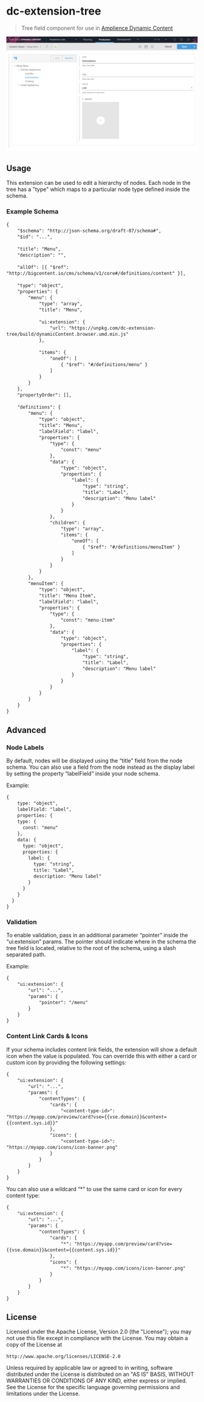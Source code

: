 # dc-extension-tree

> Tree field component for use in [Amplience Dynamic Content](https://amplience.com/dynamic-content)

![Amplience Dynamic Content Tree UI Extension](media/screenshot.png)

## Usage

This extension can be used to edit a hierarchy of nodes. Each node in the tree has a "type" which maps to a particular node type defined inside the schema.

### Example Schema

```
{
	"$schema": "http://json-schema.org/draft-07/schema#",
	"$id": "...",

    "title": "Menu",
    "description": "",

	"allOf": [{ "$ref": "http://bigcontent.io/cms/schema/v1/core#/definitions/content" }],
	
	"type": "object",
	"properties": {
		"menu": {
            "type": "array",
            "title": "Menu",
            
            "ui:extension": {
				"url": "https://unpkg.com/dc-extension-tree/build/dynamicContent.browser.umd.min.js"
            },

            "items": {
                "oneOf": [
                    { "$ref": "#/definitions/menu" }
                ]
            }
        }
	},
	"propertyOrder": [],

	"definitions": {
		"menu": {
            "type": "object",
            "title": "Menu",
            "labelField": "label",
            "properties": {
                "type": {
                    "const": "menu"
                },
                "data": {
                    "type": "object",
                    "properties": {
                        "label": {
                            "type": "string",
                            "title": "Label",
                            "description": "Menu label"
                        }
                    }
                },
                "children": {
                    "type": "array",
                    "items": {
						"oneOf": [
							{ "$ref": "#/definitions/menuItem" }
						]
                    }
                }
            }
        },
		"menuItem": {
            "type": "object",
            "title": "Menu Item",
            "labelField": "label",
            "properties": {
                "type": {
                    "const": "menu-item"
                },
                "data": {
                    "type": "object",
                    "properties": {
                        "label": {
                            "type": "string",
                            "title": "Label",
                            "description": "Menu label"
                        }
                    }
                }
            }
        }
	}
}
```

## Advanced

### Node Labels

By default, nodes will be displayed using the “title” field from the node schema. You can also use a field from the node instead as the display label by setting the property “labelField” inside your node schema.

Example:

```
{
    type: "object",
    labelField: "label",
    properties: {
    type: {
      const: "menu"
    },
    data: {
      type: "object",
      properties: {
        label: {
          type: "string",
          title: "Label",
          description: "Menu label"
        }
      }
    }
  }
}
```

### Validation

To enable validation, pass in an additional parameter “pointer” inside the “ui:extension” params. The pointer should indicate where in the schema the tree field is located, relative to the root of the schema, using a slash separated path.

Example:

```
{
    "ui:extension": {
        "url": "...",
        "params": {
            "pointer": "/menu"
        }
    }
}
```

### Content Link Cards & Icons

If your schema includes content link fields, the extension will show a default icon when the value is populated. You can override this with either a card or custom icon by providing the following settings:

```
{
    "ui:extension": {
        "url": "...",
        "params": {
            "contentTypes": {
                "cards": {
                    "<content-type-id>": "https://myapp.com/preview/card?vse={{vse.domain}}&content={{content.sys.id}}"
                },
                "icons": {
                    "<content-type-id>": "https://myapp.com/icons/icon-banner.png"
                }
            }
        }
    }
}
```

You can also use a wildcard “*” to use the same card or icon for every content type:

```
{
    "ui:extension": {
        "url": "...",
        "params": {
            "contentTypes": {
                "cards": {
                    "*": "https://myapp.com/preview/card?vse={{vse.domain}}&content={{content.sys.id}}"
                },
                "icons": {
                    "*": "https://myapp.com/icons/icon-banner.png"
                }
            }
        }
    }
}
```

## License

Licensed under the Apache License, Version 2.0 (the "License");
you may not use this file except in compliance with the License.
You may obtain a copy of the License at

    http://www.apache.org/licenses/LICENSE-2.0

Unless required by applicable law or agreed to in writing, software
distributed under the License is distributed on an "AS IS" BASIS,
WITHOUT WARRANTIES OR CONDITIONS OF ANY KIND, either express or implied.
See the License for the specific language governing permissions and
limitations under the License.
